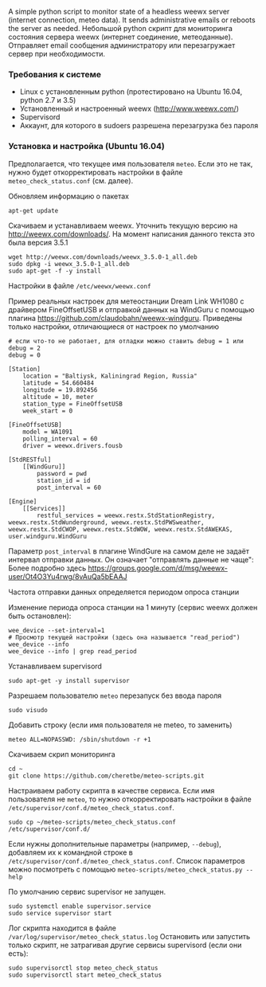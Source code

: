 A simple python script to monitor state of a headless weewx server (internet connection, meteo data).
It sends administrative emails or reboots the server as needed.
Небольшой python скрипт для мониторинга состояния сервера weewx (интернет соединение, метеоданные).
Отправляет email сообщения администратору или перезагружает сервер при необходимости.

### Требования к системе
* Linux с установленным python (протестировано на Ubuntu 16.04, python 2.7 и 3.5)
* Установленный и настроенный weewx (http://www.weewx.com/)
* Supervisord
* Аккаунт, для которого в sudoers разрешена перезагрузка без пароля

### Установка и настройка (Ubuntu 16.04)

Предполагается, что текущее имя пользователя `meteo`. Если это не так, нужно
будет откорректировать настройки в файле `meteo_check_status.conf` (см. далее).

Обновляем информацию о пакетах
```
apt-get update
```

Скачиваем и устанавливаем weewx. Уточнить текущую версию на http://weewx.com/downloads/.
На момент написания данного текста это была версия 3.5.1
```
wget http://weewx.com/downloads/weewx_3.5.0-1_all.deb
sudo dpkg -i weewx_3.5.0-1_all.deb
sudo apt-get -f -y install
```

Настройки в файле `/etc/weewx/weewx.conf`

Пример реальных настроек для метеостанции Dream Link WH1080 с драйвером FineOffsetUSB
и отправкой данных на WindGuru с помощью плагина https://github.com/claudobahn/weewx-windguru.
Приведены только настройки, отличающиеся от настроек по умолчанию
```
# если что-то не работает, для отладки можно ставить debug = 1 или debug = 2
debug = 0

[Station]
    location = "Baltiysk, Kaliningrad Region, Russia"
    latitude = 54.660484
    longitude = 19.892456
    altitude = 10, meter
    station_type = FineOffsetUSB
    week_start = 0

[FineOffsetUSB]
    model = WA1091
    polling_interval = 60
    driver = weewx.drivers.fousb

[StdRESTful]
    [[WindGuru]]
        password = pwd
        station_id = id
        post_interval = 60

[Engine]
    [[Services]]
        restful_services = weewx.restx.StdStationRegistry, weewx.restx.StdWunderground, weewx.restx.StdPWSweather, weewx.restx.StdCWOP, weewx.restx.StdWOW, weewx.restx.StdAWEKAS, user.windguru.WindGuru
```

Параметр `post_interval` в плагине WindGure на самом деле не задаёт интервал отправки
данных. Он означает "отправлять данные не чаще": Более подробно здесь
https://groups.google.com/d/msg/weewx-user/Ot4O3Yu4rwg/8vAuQa5bEAAJ

Частота отправки данных определяется периодом опроса станции

Изменение периода опроса станции на 1 минуту (сервис weewx должен быть остановлен):
```
wee_device --set-interval=1
# Просмотр текущей настройки (здесь она называется "read_period")
wee_device --info
wee_device --info | grep read_period
```

Устанавливаем supervisord
```
sudo apt-get -y install supervisor
```

Разрешаем пользователю `meteo` перезапуск без ввода пароля
```
sudo visudo
```
Добавить строку (если имя пользователя не meteo, то заменить)
```
meteo ALL=NOPASSWD: /sbin/shutdown -r +1
```

Скачиваем скрип мониторинга
```
cd ~
git clone https://github.com/cheretbe/meteo-scripts.git
```

Настраиваем работу скрипта в качестве сервиса. Если имя пользователя не `meteo`,
то нужно откорректировать настройки в файле `/etc/supervisor/conf.d/meteo_check_status.conf`.
```
sudo cp ~/meteo-scripts/meteo_check_status.conf /etc/supervisor/conf.d/
```

Если нужны дополнительные параметры (например, `--debug`), добавляем их к командной
строке в `/etc/supervisor/conf.d/meteo_check_status.conf`. Список параметров можно посмотреть
с помощью `meteo-scripts/meteo_check_status.py --help`

По умолчанию сервис supervisor не запущен.
```
sudo systemctl enable supervisor.service
sudo service supervisor start
```

Лог скрипта находится в файле `/var/log/supervisor/meteo_check_status.log`
Остановить или запустить только скрипт, не затрагивая другие сервисы supervisord
(если они есть):
```
sudo supervisorctl stop meteo_check_status
sudo supervisorctl start meteo_check_status
```